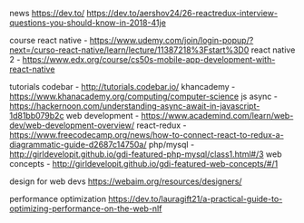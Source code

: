 news
https://dev.to/
https://dev.to/aershov24/26-reactredux-interview-questions-you-should-know-in-2018-41je

course
react native - https://www.udemy.com/join/login-popup/?next=/curso-react-native/learn/lecture/11387218%3Fstart%3D0
react native 2 - https://www.edx.org/course/cs50s-mobile-app-development-with-react-native

tutorials
codebar - http://tutorials.codebar.io/
khancademy - https://www.khanacademy.org/computing/computer-science
js async - https://hackernoon.com/understanding-async-await-in-javascript-1d81bb079b2c
web development - https://www.academind.com/learn/web-dev/web-development-overview/
react-redux - https://www.freecodecamp.org/news/how-to-connect-react-to-redux-a-diagrammatic-guide-d2687c14750a/
php/mysql - http://girldevelopit.github.io/gdi-featured-php-mysql/class1.html#/3
web concepts - http://girldevelopit.github.io/gdi-featured-web-concepts/#/1

design for web devs
https://webaim.org/resources/designers/

performance optimization
https://dev.to/lauragift21/a-practical-guide-to-optimizing-performance-on-the-web-nlf


